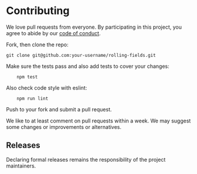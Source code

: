# Contributing

We love pull requests from everyone. By participating in this project, you
agree to abide by our [code of conduct](CODE_OF_CONDUCT.md).

Fork, then clone the repo:

    git clone git@github.com:your-username/rolling-fields.git


Make sure the tests pass and also add tests to cover your changes:

```
    npm test
```

Also check code style with eslint:

```
    npm run lint
```

Push to your fork and submit a pull request.

We like to at least comment on pull requests within a week. We may suggest some changes or improvements or alternatives.
   
## Releases

Declaring formal releases remains the responsibility of the project maintainers.
